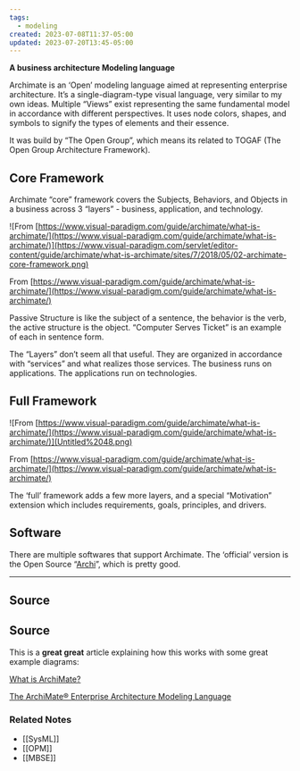 ```yaml
---
tags:
  - modeling
created: 2023-07-08T11:37-05:00
updated: 2023-07-20T13:45-05:00
---
```

**A business architecture Modeling language**

Archimate is an ‘Open’ modeling language aimed at representing enterprise architecture. It’s a single-diagram-type visual language, very similar to my own ideas. Multiple “Views” exist representing the same fundamental model in accordance with different perspectives. It uses node colors, shapes, and symbols to signify the types of elements and their essence.

It was build by “The Open Group”, which means its related to TOGAF (The Open Group Architecture Framework).

## Core Framework

Archimate “core” framework covers the Subjects, Behaviors, and Objects in a business across 3 “layers” - business, application, and technology.

![From [https://www.visual-paradigm.com/guide/archimate/what-is-archimate/](https://www.visual-paradigm.com/guide/archimate/what-is-archimate/)](https://www.visual-paradigm.com/servlet/editor-content/guide/archimate/what-is-archimate/sites/7/2018/05/02-archimate-core-framework.png)

From [https://www.visual-paradigm.com/guide/archimate/what-is-archimate/](https://www.visual-paradigm.com/guide/archimate/what-is-archimate/)

Passive Structure is like the subject of a sentence, the behavior is the verb, the active structure is the object. “Computer Serves Ticket” is an example of each in sentence form.

The “Layers” don’t seem all that useful. They are organized in accordance with “services” and what realizes those services. The business runs on applications. The applications run on technologies.

## Full Framework

![From [https://www.visual-paradigm.com/guide/archimate/what-is-archimate/](https://www.visual-paradigm.com/guide/archimate/what-is-archimate/)](Untitled%2048.png)

From [https://www.visual-paradigm.com/guide/archimate/what-is-archimate/](https://www.visual-paradigm.com/guide/archimate/what-is-archimate/)

The ‘full’ framework adds a few more layers, and a special “Motivation” extension which includes requirements, goals, principles, and drivers.

## Software

There are multiple softwares that support Archimate. The ‘official’ version is the Open Source “[Archi](https://www.archimatetool.com)”, which is pretty good.

---

## Source

## Source

This is a **great great** article explaining how this works with some great example diagrams:

[What is ArchiMate?](https://www.visual-paradigm.com/guide/archimate/what-is-archimate/)

[The ArchiMate® Enterprise Architecture Modeling Language](https://www.opengroup.org/archimate-forum/archimate-overview)

### Related Notes
- [[SysML]] 
- [[OPM]] 
- [[MBSE]]